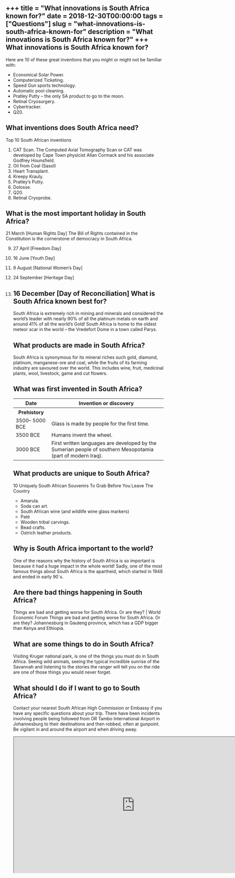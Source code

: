 +++
title = "What innovations is South Africa known for?"
date = 2018-12-30T00:00:00
tags = ["Questions"]
slug = "what-innovations-is-south-africa-known-for"
description = "What innovations is South Africa known for?"
+++
What innovations is South Africa known for?
-------------------------------------------

Here are 10 of these great inventions that you might or might not be familiar with:

- Economical Solar Power.
- Computerized Ticketing.
- Speed Gun sports technology.
- Automatic pool cleaning.
- Pratley Putty – the only SA product to go to the moon.
- Retinal Cryosurgery.
- Cybertracker.
- Q20.

What inventions does South Africa need?
---------------------------------------

Top 10 South African inventions

1. CAT Scan. The Computed Axial Tomography Scan or CAT was developed by Cape Town physicist Allan Cormack and his associate Godfrey Hounsfield.
2. Oil from Coal (Sasol)
3. Heart Transplant.
4. Kreepy Krauly.
5. Pratley’s Putty.
6. Dolosse.
7. Q20.
8. Retinal Cryoprobe.

What is the most important holiday in South Africa?
---------------------------------------------------

21 March \[Human Rights Day\] The Bill of Rights contained in the Constitution is the cornerstone of democracy in South Africa.

9. 27 April \[Freedom Day\]
10. 16 June \[Youth Day\]
11. 9 August \[National Women’s Day\]
12. 24 September \[Heritage Day\]
13. 16 December \[Day of Reconciliation\] What is South Africa known best for?
    ------------------------------------
    
    South Africa is extremely rich in mining and minerals and considered the world’s leader with nearly 90% of all the platinum metals on earth and around 41% of all the world’s Gold! South Africa is home to the oldest meteor scar in the world – the Vredefort Dome in a town called Parys.
    
    What products are made in South Africa?
    ---------------------------------------
    
    South Africa is synonymous for its mineral riches such gold, diamond, platinum, manganese-ore and coal, while the fruits of its farming industry are savoured over the world. This includes wine, fruit, medicinal plants, wool, livestock, game and cut flowers.
    
    What was first invented in South Africa?
    ----------------------------------------
    
    <table><tr><th>Date</th><th>Invention or discovery</th></tr><tr><th>Prehistory</th><th></th></tr><tr><td>3500– 5000 BCE</td><td>Glass is made by people for the first time.</td></tr><tr><td>3500 BCE</td><td>Humans invent the wheel.</td></tr><tr><td>3000 BCE</td><td>First written languages are developed by the Sumerian people of southern Mesopotamia (part of modern Iraq).</td></tr></table>
    
    What products are unique to South Africa?
    -----------------------------------------
    
    10 Uniquely South African Souvenirs To Grab Before You Leave The Country
    
    
    - Amarula.
    - Soda can art.
    - South African wine (and wildlife wine glass markers)
    - Paté
    - Wooden tribal carvings.
    - Bead crafts.
    - Ostrich leather products.
    
    Why is South Africa important to the world?
    -------------------------------------------
    
    One of the reasons why the history of South Africa is so important is because it had a huge impact in the whole world! Sadly, one of the most famous things about South Africa is the apartheid, which started in 1948 and ended in early 90´s.
    
    Are there bad things happening in South Africa?
    -----------------------------------------------
    
    Things are bad and getting worse for South Africa. Or are they? | World Economic Forum Things are bad and getting worse for South Africa. Or are they? Johannesburg in Gauteng province, which has a GDP bigger than Kenya and Ethiopia.
    
    What are some things to do in South Africa?
    -------------------------------------------
    
    Visiting Kruger national park, is one of the things you must do in South Africa. Seeing wild animals, seeing the typical incredible sunrise of the Savannah and listening to the stories the ranger will tell you on the ride are one of those things you would never forget.
    
    What should I do if I want to go to South Africa?
    -------------------------------------------------
    
    Contact your nearest South African High Commission or Embassy if you have any specific questions about your trip. There have been incidents involving people being followed from OR Tambo International Airport in Johannesburg to their destinations and then robbed, often at gunpoint. Be vigilant in and around the airport and when driving away.
    
    <iframe allow="accelerometer; autoplay; clipboard-write; encrypted-media; gyroscope; picture-in-picture" allowfullscreen="" class="__youtube_prefs__  epyt-is-override  no-lazyload" data-no-lazy="1" data-origheight="433" data-origwidth="770" data-skipgform_ajax_framebjll="" height="433" id="_ytid_58255" loading="lazy" src="https://www.youtube.com/embed/-7wIluM0WH4?enablejsapi=1&autoplay=0&cc_load_policy=0&cc_lang_pref=&iv_load_policy=1&loop=0&modestbranding=0&rel=1&fs=1&playsinline=0&autohide=2&theme=dark&color=red&controls=1&" title="YouTube player" width="770"></iframe>